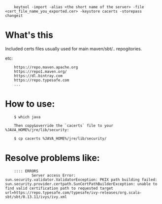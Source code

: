 
        keytool -import -alias <the short name of the server> -file <cert_file_name_you_exported.cer> -keystore cacerts -storepass changeit


# What's this
Included certs files usually used for main maven/sbt/.. repogitories. 

etc:

        https://repo.maven.apache.org
        https://repo1.maven.org/
        https://dl.bintray.com
        https://repo.typesafe.com
        ...


# How to use:

        $ which java

        Then copy&override the `cacerts` file to your %JAVA_HOME%/jre/lib/security:

        $ cp cacerts %JAVA_HOME%/jre/lib/security/



# Resolve problems like:

        :::: ERRORS
                Server access Error: sun.security.validator.ValidatorException: PKIX path building failed: sun.security.provider.certpath.SunCertPathBuilderException: unable to find valid certification path to requested target url=https://repo.typesafe.com/typesafe/ivy-releases/org.scala-sbt/sbt/0.13.11/ivys/ivy.xml
